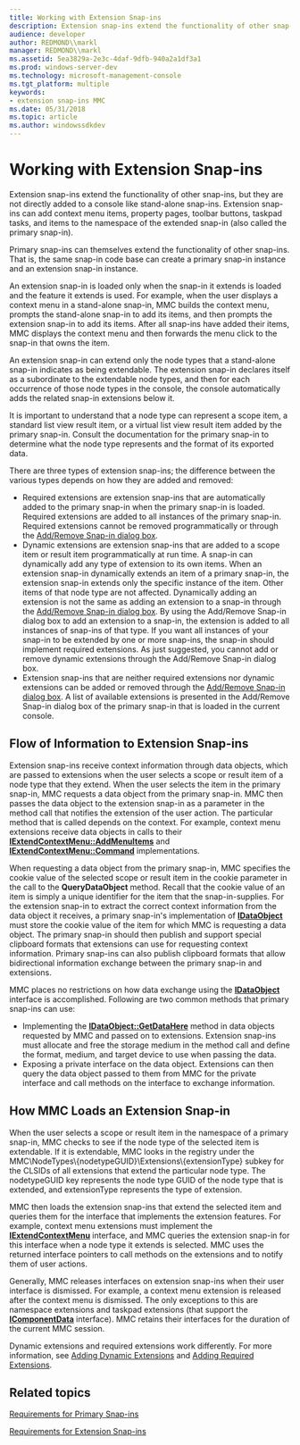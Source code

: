 ```yaml
---
title: Working with Extension Snap-ins
description: Extension snap-ins extend the functionality of other snap-ins, but they are not directly added to a console like stand-alone snap-ins.
audience: developer
author: REDMOND\\markl
manager: REDMOND\\markl
ms.assetid: 5ea3829a-2e3c-4daf-9dfb-940a2a1df3a1
ms.prod: windows-server-dev
ms.technology: microsoft-management-console
ms.tgt_platform: multiple
keywords:
- extension snap-ins MMC
ms.date: 05/31/2018
ms.topic: article
ms.author: windowssdkdev
---
```


# Working with Extension Snap-ins

Extension snap-ins extend the functionality of other snap-ins, but they are not directly added to a console like stand-alone snap-ins. Extension snap-ins can add context menu items, property pages, toolbar buttons, taskpad tasks, and items to the namespace of the extended snap-in (also called the primary snap-in).

Primary snap-ins can themselves extend the functionality of other snap-ins. That is, the same snap-in code base can create a primary snap-in instance and an extension snap-in instance.

An extension snap-in is loaded only when the snap-in it extends is loaded and the feature it extends is used. For example, when the user displays a context menu in a stand-alone snap-in, MMC builds the context menu, prompts the stand-alone snap-in to add its items, and then prompts the extension snap-in to add its items. After all snap-ins have added their items, MMC displays the context menu and then forwards the menu click to the snap-in that owns the item.

An extension snap-in can extend only the node types that a stand-alone snap-in indicates as being extendable. The extension snap-in declares itself as a subordinate to the extendable node types, and then for each occurrence of those node types in the console, the console automatically adds the related snap-in extensions below it.

It is important to understand that a node type can represent a scope item, a standard list view result item, or a virtual list view result item added by the primary snap-in. Consult the documentation for the primary snap-in to determine what the node type represents and the format of its exported data.

There are three types of extension snap-ins; the difference between the various types depends on how they are added and removed:

-   Required extensions are extension snap-ins that are automatically added to the primary snap-in when the primary snap-in is loaded. Required extensions are added to all instances of the primary snap-in. Required extensions cannot be removed programmatically or through the [Add/Remove Snap-in dialog box](add-remove-snap-in-dialog-box.md).
-   Dynamic extensions are extension snap-ins that are added to a scope item or result item programmatically at run time. A snap-in can dynamically add any type of extension to its own items. When an extension snap-in dynamically extends an item of a primary snap-in, the extension snap-in extends only the specific instance of the item. Other items of that node type are not affected. Dynamically adding an extension is not the same as adding an extension to a snap-in through the [Add/Remove Snap-in dialog box](add-remove-snap-in-dialog-box.md). By using the Add/Remove Snap-in dialog box to add an extension to a snap-in, the extension is added to all instances of snap-ins of that type. If you want all instances of your snap-in to be extended by one or more snap-ins, the snap-in should implement required extensions. As just suggested, you cannot add or remove dynamic extensions through the Add/Remove Snap-in dialog box.
-   Extension snap-ins that are neither required extensions nor dynamic extensions can be added or removed through the [Add/Remove Snap-in dialog box](add-remove-snap-in-dialog-box.md). A list of available extensions is presented in the Add/Remove Snap-in dialog box of the primary snap-in that is loaded in the current console.

## Flow of Information to Extension Snap-ins

Extension snap-ins receive context information through data objects, which are passed to extensions when the user selects a scope or result item of a node type that they extend. When the user selects the item in the primary snap-in, MMC requests a data object from the primary snap-in. MMC then passes the data object to the extension snap-in as a parameter in the method call that notifies the extension of the user action. The particular method that is called depends on the context. For example, context menu extensions receive data objects in calls to their [**IExtendContextMenu::AddMenuItems**](iextendcontextmenu-addmenuitems.md) and [**IExtendContextMenu::Command**](iextendcontextmenu-command.md) implementations.

When requesting a data object from the primary snap-in, MMC specifies the cookie value of the selected scope or result item in the cookie parameter in the call to the **QueryDataObject** method. Recall that the cookie value of an item is simply a unique identifier for the item that the snap-in-supplies. For the extension snap-in to extract the correct context information from the data object it receives, a primary snap-in's implementation of [**IDataObject**](_ole_idataobject) must store the cookie value of the item for which MMC is requesting a data object. The primary snap-in should then publish and support special clipboard formats that extensions can use for requesting context information. Primary snap-ins can also publish clipboard formats that allow bidirectional information exchange between the primary snap-in and extensions.

MMC places no restrictions on how data exchange using the [**IDataObject**](_ole_idataobject) interface is accomplished. Following are two common methods that primary snap-ins can use:

-   Implementing the [**IDataObject::GetDataHere**](_ole_idataobject_getdatahere) method in data objects requested by MMC and passed on to extensions. Extension snap-ins must allocate and free the storage medium in the method call and define the format, medium, and target device to use when passing the data.
-   Exposing a private interface on the data object. Extensions can then query the data object passed to them from MMC for the private interface and call methods on the interface to exchange information.

## How MMC Loads an Extension Snap-in

When the user selects a scope or result item in the namespace of a primary snap-in, MMC checks to see if the node type of the selected item is extendable. If it is extendable, MMC looks in the registry under the MMC\\NodeTypes\\{nodetypeGUID}\\Extensions\\{extensionType} subkey for the CLSIDs of all extensions that extend the particular node type. The nodetypeGUID key represents the node type GUID of the node type that is extended, and extensionType represents the type of extension.

MMC then loads the extension snap-ins that extend the selected item and queries them for the interface that implements the extension features. For example, context menu extensions must implement the [**IExtendContextMenu**](iextendcontextmenu.md) interface, and MMC queries the extension snap-in for this interface when a node type it extends is selected. MMC uses the returned interface pointers to call methods on the extensions and to notify them of user actions.

Generally, MMC releases interfaces on extension snap-ins when their user interface is dismissed. For example, a context menu extension is released after the context menu is dismissed. The only exceptions to this are namespace extensions and taskpad extensions (that support the [**IComponentData**](icomponentdata.md) interface). MMC retains their interfaces for the duration of the current MMC session.

Dynamic extensions and required extensions work differently. For more information, see [Adding Dynamic Extensions](adding-dynamic-extensions.md) and [Adding Required Extensions](adding-required-extensions.md).

## Related topics

<dl> <dt>

[Requirements for Primary Snap-ins](requirements-for-primary-snap-ins.md)
</dt> <dt>

[Requirements for Extension Snap-ins](requirements-for-extension-snap-ins.md)
</dt> </dl>

 

 




